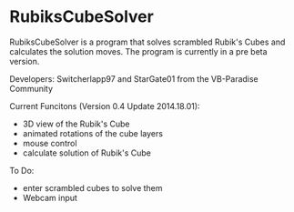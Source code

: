 RubiksCubeSolver
================
RubiksCubeSolver is a program that solves scrambled Rubik's Cubes and calculates the solution moves. The program is currently in a pre beta version.

Developers:
Switcherlapp97 and StarGate01
from the VB-Paradise Community


Current Funcitons (Version 0.4 Update 2014.18.01):
- 3D view of the Rubik's Cube
- animated rotations of the cube layers
- mouse control
- calculate solution of Rubik's Cube

To Do:
- enter scrambled cubes to solve them
- Webcam input
